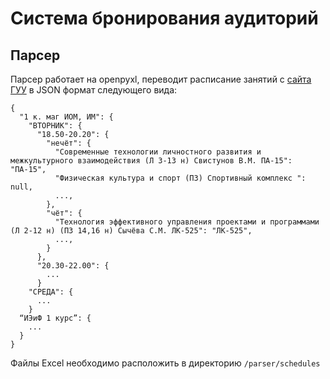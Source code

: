 # Система бронирования аудиторий

## Парсер
Парсер работает на openpyxl, переводит расписание занятий с [сайта ГУУ](https://guu.ru/student/schedule/) в JSON формат следующего вида:

```
{
  "1 к. маг ИОМ, ИМ": {
    "ВТОРНИК": {
      "18.50-20.20": {
        "нечёт": {
          "Современные технологии личностного развития и межкультурного взаимодействия (Л 3-13 н) Свистунов В.М. ПА-15": "ПА-15",
          "Физическая культура и спорт (ПЗ) Спортивный комплекс ": null,
          ...,
        },
        "чёт": {
          "Технология эффективного управления проектами и программами  (Л 2-12 н) (ПЗ 14,16 н) Сычёва С.М. ЛК-525": "ЛК-525",
          ...,
        }
      },
      "20.30-22.00": {
        ...
      }
    "СРЕДА": {
      ...
    }
  “ИЭиФ 1 курс”: {
    ...
  }
}
```
Файлы Excel необходимо расположить в директорию `/parser/schedules` 